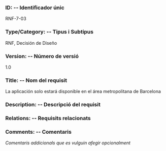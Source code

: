 ### ID: -- Identificador únic
RNF-7-03

### Type/Category: -- Tipus i Subtipus
RNF, Decisión de Diseño 

### Version: -- Número de versió
1.0

### Title: -- Nom del requisit
La aplicación solo estará disponible en el área metropolitana de Barcelona

### Description: -- Descripció del requisit

### Relations: -- Requisits relacionats

### Comments: -- Comentaris
_Comentaris addicionals que es vulguin afegir opcionalment_
